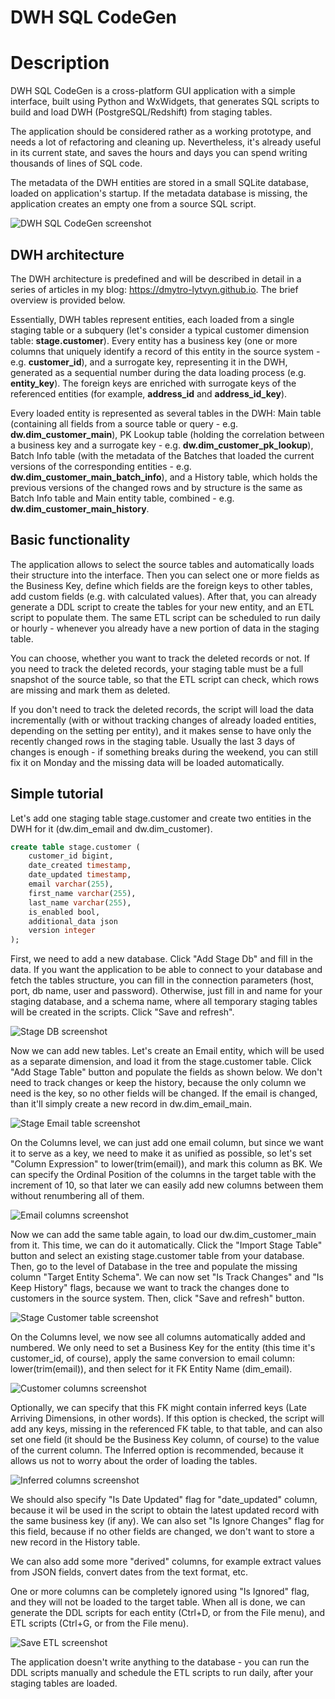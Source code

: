 # DWH SQL CodeGen

# Description

DWH SQL CodeGen is a cross-platform GUI application with a simple interface, built using Python and WxWidgets, that generates SQL scripts to build and load DWH (PostgreSQL/Redshift) from staging tables.

The application should be considered rather as a working prototype, and needs a lot of refactoring and cleaning up. Nevertheless, it's already useful in its current state, and saves the hours and days you can spend writing thousands of lines of SQL code.

The metadata of the DWH entities are stored in a small SQLite database, loaded on application's startup. If the metadata database is missing, the application creates an empty one from a source SQL script.

![DWH SQL CodeGen screenshot](https://dmytro-lytvyn.github.io/assets/dwh-sql-codegen/screenshot.png)

## DWH architecture

The DWH architecture is predefined and will be described in detail in a series of articles in my blog: https://dmytro-lytvyn.github.io. The brief overview is provided below.

Essentially, DWH tables represent entities, each loaded from a single staging table or a subquery (let's consider a typical customer dimension table: **stage.customer**). Every entity has a business key (one or more columns that uniquely identify a record of this entity in the source system - e.g. **customer_id**), and a surrogate key, representing it in the DWH, generated as a sequential number during the data loading process (e.g. **entity_key**). The foreign keys are enriched with surrogate keys of the referenced entities (for example, **address_id** and **address_id_key**).

Every loaded entity is represented as several tables in the DWH: Main table (containing all fields from a source table or query - e.g. **dw.dim_customer_main**), PK Lookup table (holding the correlation between a business key and a surrogate key - e.g. **dw.dim_customer_pk_lookup**), Batch Info table (with the metadata of the Batches that loaded the current versions of the corresponding entities - e.g. **dw.dim_customer_main_batch_info**), and a History table, which holds the previous versions of the changed rows and by structure is the same as Batch Info table and Main entity table, combined - e.g. **dw.dim_customer_main_history**.

## Basic functionality

The application allows to select the source tables and automatically loads their structure into the interface. Then you can select one or more fields as the Business Key, define which fields are the foreign keys to other tables, add custom fields (e.g. with calculated values). After that, you can already generate a DDL script to create the tables for your new entity, and an ETL script to populate them. The same ETL script can be scheduled to run daily or hourly - whenever you already have a new portion of data in the staging table.

You can choose, whether you want to track the deleted records or not. If you need to track the deleted records, your staging table must be a full snapshot of the source table, so that the ETL script can check, which rows are missing and mark them as deleted.

If you don't need to track the deleted records, the script will load the data incrementally (with or without tracking changes of already loaded entities, depending on the setting per entity), and it makes sense to have only the recently changed rows in the staging table. Usually the last 3 days of changes is enough - if something breaks during the weekend, you can still fix it on Monday and the missing data will be loaded automatically.

## Simple tutorial

Let's add one staging table stage.customer and create two entities in the DWH for it (dw.dim_email and dw.dim_customer).

```sql
create table stage.customer (
	customer_id bigint,
	date_created timestamp,
	date_updated timestamp,
	email varchar(255),
	first_name varchar(255),
	last_name varchar(255),
	is_enabled bool,
	additional_data json
	version integer
);
```

First, we need to add a new database. Click "Add Stage Db" and fill in the data. If you want the application to be able to connect to your database and fetch the tables structure, you can fill in the connection parameters (host, port, db name, user and password). Otherwise, just fill in and name for your staging database, and a schema name, where all temporary staging tables will be created in the scripts. Click "Save and refresh".

![Stage DB screenshot](https://dmytro-lytvyn.github.io/assets/dwh-sql-codegen/tutorial-stage-db.png)

Now we can add new tables. Let's create an Email entity, which will be used as a separate dimension, and load it from the stage.customer table. Click "Add Stage Table" button and populate the fields as shown below. We don't need to track changes or keep the history, because the only column we need is the key, so no other fields will be changed. If the email is changed, than it'll simply create a new record in dw.dim_email_main.

![Stage Email table screenshot](https://dmytro-lytvyn.github.io/assets/dwh-sql-codegen/tutorial-stage-email.png)

On the Columns level, we can just add one email column, but since we want it to serve as a key, we need to make it as unified as possible, so let's set "Column Expression" to lower(trim(email)), and mark this column as BK. We can specify the Ordinal Position of the columns in the target table with the increment of 10, so that later we can easily add new columns between them without renumbering all of them.

![Email columns screenshot](https://dmytro-lytvyn.github.io/assets/dwh-sql-codegen/tutorial-dim_email.png)

Now we can add the same table again, to load our dw.dim_customer_main from it. This time, we can do it automatically. Click the "Import Stage Table" button and select an existing stage.customer table from your database. Then, go to the level of Database in the tree and populate the missing column "Target Entity Schema". We can now set "Is Track Changes" and "Is Keep History" flags, because we want to track the changes done to customers in the source system. Then, click "Save and refresh" button.

![Stage Customer table screenshot](https://dmytro-lytvyn.github.io/assets/dwh-sql-codegen/tutorial-stage-customer.png)

On the Columns level, we now see all columns automatically added and numbered. We only need to set a Business Key for the entity (this time it's customer_id, of course), apply the same conversion to email column: lower(trim(email)), and then select for it FK Entity Name (dim_email).

![Customer columns screenshot](https://dmytro-lytvyn.github.io/assets/dwh-sql-codegen/tutorial-dim_customer.png)

Optionally, we can specify that this FK might contain inferred keys (Late Arriving Dimensions, in other words). If this option is checked, the script will add any keys, missing in the referenced FK table, to that table, and can also set one field (it should be the Business Key column, of course) to the value of the current column. The Inferred option is recommended, because it allows us not to worry about the order of loading the tables.

![Inferred columns screenshot](https://dmytro-lytvyn.github.io/assets/dwh-sql-codegen/tutorial-inferred.png)

We should also specify "Is Date Updated" flag for "date_updated" column, because it wil be used in the script to obtain the latest updated record with the same business key (if any). We can also set "Is Ignore Changes" flag for this field, because if no other fields are changed, we don't want to store a new record in the History table.

We can also add some more "derived" columns, for example extract values from JSON fields, convert dates from the text format, etc.

One or more columns can be completely ignored using "Is Ignored" flag, and they will not be loaded to the target table.
When all is done, we can generate the DDL scripts for each entity (Ctrl+D, or from the File menu), and ETL scripts (Ctrl+G, or from the File menu).

![Save ETL screenshot](https://dmytro-lytvyn.github.io/assets/dwh-sql-codegen/tutorial-save-etl.png)

The application doesn't write anything to the database - you can run the DDL scripts manually and schedule the ETL scripts to run daily, after your staging tables are loaded.
